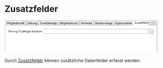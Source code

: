 # Zusatzfelder

![](img/ZusatzfelderTab.png)

Durch [Zusatzfelder](../../administration/mitglieder/felddefinition.md) können zusätzliche Datenfelder erfasst werden.
